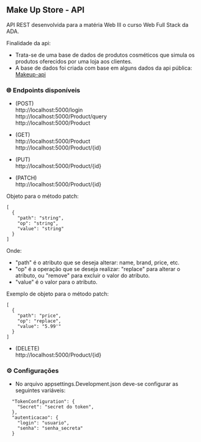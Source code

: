 ## Make Up Store - API

API REST desenvolvida para a matéria Web III o curso Web Full Stack da ADA.


Finalidade da api:

- Trata-se de uma base de dados de produtos cosméticos que simula os produtos oferecidos por uma loja aos clientes.
- A base de dados foi criada com base em alguns dados da api pública: [Makeup-api](https://makeup-api.herokuapp.com/)



### 🌐 Endpoints disponíveis

- (POST)      
http://localhost:5000/login  
http://localhost:5000/Product/query        
http://localhost:5000/Product  

- (GET)       
http://localhost:5000/Product           
http://localhost:5000/Product/{id}

- (PUT)       
http://localhost:5000/Product/{id}
    
- (PATCH)     
http://localhost:5000/Product/{id}

Objeto para o método patch:

```
[  
  {  
    "path": "string",     
    "op": "string",   
    "value": "string"  
  }   
]   

```
Onde:  

- "path" é o atributo que se deseja alterar: name, brand, price, etc.
- "op" é a operação que se deseja realizar: "replace" para alterar o atributo, ou "remove" para excluir o valor do atributo. 
- "value" é o valor para o atributo. 

Exemplo de objeto para o método patch:  

```
[  
  {  
    "path": "price",   
    "op": "replace",  
    "value": "5.99'"  
  }  
]  
```

- (DELETE)    
http://localhost:5000/Product/{id}




### ⚙ Configurações

- No arquivo appsettings.Development.json deve-se configurar as seguintes variáveis:  

```
  "TokenConfiguration": {  
    "Secret": "secret do token",   
  },  
  "autenticacao": {  
    "login": "usuario",  
    "senha": "senha_secreta"   
  }  
```

